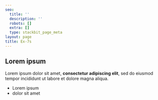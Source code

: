 ```yaml
---
seo:
  title: ''
  description: ''
  robots: []
  extra: []
  type: stackbit_page_meta
layout: page
title: Ex-7s
---
```

## Lorem ipsum

Lorem ipsum dolor sit amet, **consectetur adipiscing elit**, sed do eiusmod tempor incididunt ut labore et dolore magna aliqua.

- Lorem ipsum
- dolor sit amet